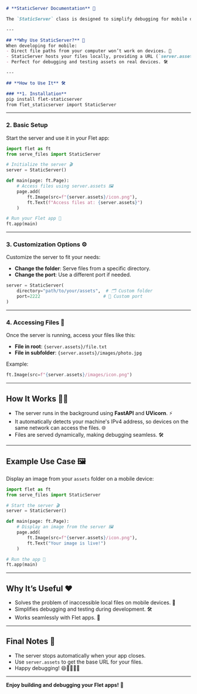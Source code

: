 ```markdown
# **StaticServer Documentation** 🚀

The `StaticServer` class is designed to simplify debugging for mobile devices (iOS/Android) in Flet apps. It serves static files (like images, icons, or text files) from your computer, making them accessible to mobile devices during development. 📱💻

---

## **Why Use StaticServer?** 🤔
When developing for mobile:
- Direct file paths from your computer won’t work on devices. 🚫
- StaticServer hosts your files locally, providing a URL (`server.assets`) that devices can access. 🌐
- Perfect for debugging and testing assets on real devices. 🛠️

---

## **How to Use It** 🛠️

### **1. Installation**
pip install flet-staticserver
from flet_staticserver import StaticServer
```

---

### **2. Basic Setup**
Start the server and use it in your Flet app:

```python
import flet as ft
from serve_files import StaticServer

# Initialize the server 🎬
server = StaticServer()

def main(page: ft.Page):
    # Access files using server.assets 🖼️
    page.add(
        ft.Image(src=f"{server.assets}/icon.png"),
        ft.Text(f"Access files at: {server.assets}")
    )

# Run your Flet app 🚀
ft.app(main)
```

---

### **3. Customization Options** ⚙️
Customize the server to fit your needs:
- **Change the folder**: Serve files from a specific directory.
- **Change the port**: Use a different port if needed.

```python
server = StaticServer(
    directory="path/to/your/assets",  # 🗂️ Custom folder
    port=2222                        # 🚪 Custom port
)
```

---

### **4. Accessing Files** 📂
Once the server is running, access your files like this:
- **File in root**: `{server.assets}/file.txt`
- **File in subfolder**: `{server.assets}/images/photo.jpg`

Example:
```python
ft.Image(src=f"{server.assets}/images/icon.png")
```

---

## **How It Works** 🧙‍♂️
- The server runs in the background using **FastAPI** and **UVicorn**. ⚡
- It automatically detects your machine's IPv4 address, so devices on the same network can access the files. 🌐
- Files are served dynamically, making debugging seamless. 🛠️

---

## **Example Use Case** 🖼️
Display an image from your `assets` folder on a mobile device:

```python
import flet as ft
from serve_files import StaticServer

# Start the server 🎬
server = StaticServer()

def main(page: ft.Page):
    # Display an image from the server 🖼️
    page.add(
        ft.Image(src=f"{server.assets}/icon.png"),
        ft.Text("Your image is live!")
    )

# Run the app 🚀
ft.app(main)
```

---

## **Why It’s Useful** ❤️
- Solves the problem of inaccessible local files on mobile devices. 📱
- Simplifies debugging and testing during development. 🛠️
- Works seamlessly with Flet apps. 🎯

---

## **Final Notes** 📝
- The server stops automatically when your app closes.
- Use `server.assets` to get the base URL for your files.
- Happy debugging! 😄👨‍💻👩‍💻

---

**Enjoy building and debugging your Flet apps!** 🎉